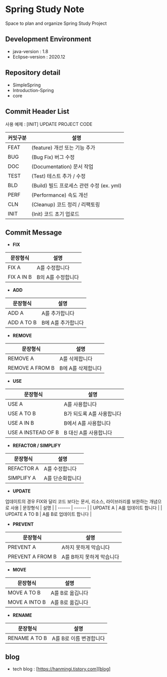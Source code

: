 # Spring Study Note

Space to plan and organize Spring Study Project

## Development Environment
- java-version : 1.8
- Eclipse-version : 2020.12


## Repository detail
- SimpleSpring
- Introduction-Spring
- core

## Commit Header List  
사용 예제 : [INIT] UPDATE PROJECT CODE

| 커밋구분 | 설명 |
| ------ | ------ |
| FEAT | (feature) 개선 또는 기능 추가 |
| BUG | (Bug Fix) 버그 수정 |
| DOC | (Documentation) 문서 작업 |
| TEST | (Test) 테스트 추가 / 수정 |
| BLD | (Build) 빌드 프로세스 관련 수정 (ex. yml) |
| PERF | (Performance) 속도 개선 |
| CLN | (Cleanup) 코드 정리 / 리팩토링 |
| INIT | (Init) 코드 초기 업로드 |

## Commit Message
- **FIX**

| 문장형식 | 설명 |
| ------ | ------ |
| FIX A | A를 수정합니다 |
| FIX A IN B | B의 A를 수정합니다 |

- **ADD**

| 문장형식 | 설명 |
| ------ | ------ |
| ADD A | A를 추가합니다 |
| ADD A TO B | B에 A를 추가합니다 |

- **REMOVE**

| 문장형식 | 설명 |
| ------ | ------ |
| REMOVE A | A를 삭제합니다 |
| REMOVE A FROM B | B에 A를 삭제합니다 |

- **USE**

| 문장형식 | 설명 |
| ------ | ------ |
| USE A | A를 사용합니다 |
| USE A TO B | B가 되도록 A를 사용합니다 |
| USE A IN B | B에서 A를 사용합니다 |
| USE A INSTEAD OF B | B 대신 A를 사용합니다 |

- **REFACTOR / SIMPLIFY**

| 문장형식 | 설명 |
| ------ | ------ |
| REFACTOR A | A를 수정합니다 |
| SIMPLIFY A | A를 단순화합니다 |

- **UPDATE**

업데이트의 경우 FIX와 달리 코드 보다는 문서, 리소스, 라이브러리를 보완하는 개념으로 사용
| 문장형식 | 설명 |
| ------ | ------ |
| UPDATE A | A를 업데이트 합니다 |
| UPDATE A TO B | A를 B로 업데이트 합니다 |

- **PREVENT**

| 문장형식 | 설명 |
| ------ | ------ |
| PREVENT A | A하지 못하게 막습니다 |
| PREVENT A FROM B | A를 B하지 못하게 막습니다 |

- **MOVE**

| 문장형식 | 설명 |
| ------ | ------ |
| MOVE A TO B| A를 B로 옮깁니다 |
| MOVE A INTO B | A를 B로 옮깁니다 |

- **RENAME**

| 문장형식 | 설명 |
| ------ | ------ |
| RENAME A TO B| A를 B로 이름 변경합니다 |

## blog
- tech blog : [https://hanmingi.tistory.com][blog]

[blog]: <https://hanmingi.tistory.com>

